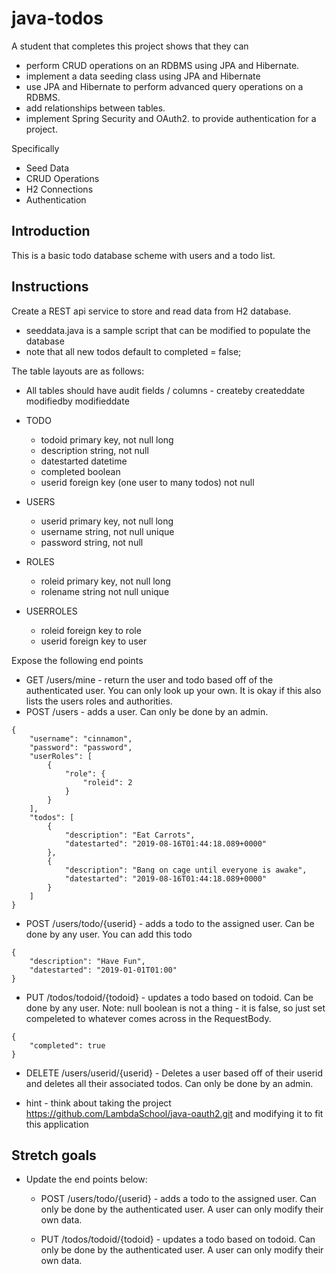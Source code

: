 # java-todos

A student that completes this project shows that they can
* perform CRUD operations on an RDBMS using JPA and Hibernate.
* implement a data seeding class using JPA and Hibernate
* use JPA and Hibernate to perform advanced query operations on a RDBMS.
* add relationships between tables.
* implement Spring Security and OAuth2. to provide authentication for a project.

Specifically
* Seed Data
* CRUD Operations
* H2 Connections
* Authentication


## Introduction

This is a basic todo database scheme with users and a todo list.

## Instructions

Create a REST api service to store and read data from H2 database. 
* seeddata.java is a sample script that can be modified to populate the database 
* note that all new todos default to completed = false;

The table layouts are as follows:

* All tables should have audit fields / columns - createby createddate modifiedby modifieddate

* TODO
  * todoid primary key, not null long
  * description string, not null
  * datestarted datetime
  * completed boolean
  * userid foreign key (one user to many todos) not null 

* USERS
  * userid primary key, not null long
  * username string, not null unique
  * password string, not null

* ROLES
  * roleid primary key, not null long
  * rolename string not null unique

* USERROLES
  * roleid foreign key to role
  * userid foreign key to user
  

Expose the following end points

* GET /users/mine - return the user and todo based off of the authenticated user. You can only look up your own. It is okay if this also lists the users roles and authorities.
* POST /users - adds a user. Can only be done by an admin.
```
{
    "username": "cinnamon",
    "password": "password",
    "userRoles": [
        {
            "role": {
                "roleid": 2
            }
        }
    ],
    "todos": [
        {
            "description": "Eat Carrots",
            "datestarted": "2019-08-16T01:44:18.089+0000"
        },
        {
            "description": "Bang on cage until everyone is awake",
            "datestarted": "2019-08-16T01:44:18.089+0000"
        }
    ]
}
```

* POST /users/todo/{userid} - adds a todo to the assigned user. Can be done by any user. You can add this todo
```
{
    "description": "Have Fun",
    "datestarted": "2019-01-01T01:00"
}
```

* PUT /todos/todoid/{todoid} - updates a todo based on todoid. Can be done by any user. Note: null boolean is not a thing - it is false, so just set compeleted to whatever comes across in the RequestBody.
```
{
    "completed": true
}
```

* DELETE /users/userid/{userid} - Deletes a user based off of their userid and deletes all their associated todos. Can only be done by an admin.


* hint - think about taking the project https://github.com/LambdaSchool/java-oauth2.git and modifying it to fit this application


## Stretch goals

* Update the end points below:

  * POST /users/todo/{userid} - adds a todo to the assigned user. Can only be done by the authenticated user. A user can only modify their own data.
  
  * PUT /todos/todoid/{todoid} - updates a todo based on todoid. Can only be done by the authenticated user. A user can only modify their own data.
